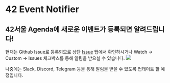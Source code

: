 # 42 Event Notifier

## 42서울 Agenda에 새로운 이벤트가 등록되면 알려드립니다!

현재는 Github Issue로 등록되므로 상단 [Issue](https://github.com/sanvit/42-event-notifier/issues) 탭에서 확인하시거나 Watch -> Custom -> Issues 체크박스를 통해 알림을 받으실 수 있습니다.
![](https://sharex.scdn.pw/2021/12/irKZnJ45TI.png)

나중에는 Slack, Discord, Telegram 등을 통해 알림을 받을 수 있도록 업데이트 할 예정입니다.
